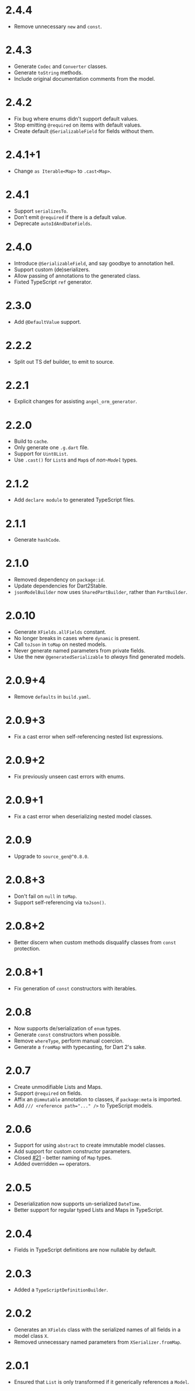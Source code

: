 # 2.4.4
* Remove unnecessary `new` and `const`.

# 2.4.3
* Generate `Codec` and `Converter` classes.
* Generate `toString` methods.
* Include original documentation comments from the model.

# 2.4.2
* Fix bug where enums didn't support default values.
* Stop emitting `@required` on items with default values.
* Create default `@SerializableField` for fields without them.

# 2.4.1+1
* Change `as Iterable<Map>` to `.cast<Map>`.

# 2.4.1
* Support `serializesTo`.
* Don't emit `@required` if there is a default value.
* Deprecate `autoIdAndDateFields`.

# 2.4.0
* Introduce `@SerializableField`, and say goodbye to annotation hell.
* Support custom (de)serializers.
* Allow passing of annotations to the generated class.
* Fixted TypeScript `ref` generator.

# 2.3.0
* Add `@DefaultValue` support.

# 2.2.2
* Split out TS def builder, to emit to source.

# 2.2.1
* Explicit changes for assisting `angel_orm_generator`.

# 2.2.0
* Build to `cache`.
* Only generate one `.g.dart` file.
* Support for `Uint8List`.
* Use `.cast()` for `List`s and `Map`s of *non-`Model`* types.

# 2.1.2
* Add `declare module` to generated TypeScript files.

# 2.1.1
* Generate `hashCode`.

# 2.1.0
* Removed dependency on `package:id`.
* Update dependencies for Dart2Stable.
* `jsonModelBuilder` now uses `SharedPartBuilder`, rather than
`PartBuilder`.

# 2.0.10
* Generate `XFields.allFields` constant.
* No longer breaks in cases where `dynamic` is present.
* Call `toJson` in `toMap` on nested models.
* Never generate named parameters from private fields.
* Use the new `@generatedSerializable` to *always* find generated
models.

# 2.0.9+4
* Remove `defaults` in `build.yaml`.

# 2.0.9+3
* Fix a cast error when self-referencing nested list expressions.

# 2.0.9+2
* Fix previously unseen cast errors with enums.

# 2.0.9+1
* Fix a cast error when deserializing nested model classes.

# 2.0.9
* Upgrade to `source_gen@^0.8.0`.

# 2.0.8+3
* Don't fail on `null` in `toMap`.
* Support self-referencing via `toJson()`.

# 2.0.8+2
* Better discern when custom methods disqualify classes
from `const` protection.
 
# 2.0.8+1
* Fix generation of `const` constructors with iterables.

# 2.0.8
* Now supports de/serialization of `enum` types.
* Generate `const` constructors when possible.
* Remove `whereType`, perform manual coercion.
* Generate a `fromMap` with typecasting, for Dart 2's sake.

# 2.0.7
* Create unmodifiable Lists and Maps.
* Support `@required` on fields.
* Affix an `@immutable` annotation to classes, if
`package:meta` is imported.
* Add `/// <reference path="..." />` to TypeScript models.

# 2.0.6
* Support for using `abstract` to create immutable model classes.
* Add support for custom constructor parameters.
* Closed [#21](https://github.com/angel-dart/serialize/issues/21) - better naming
of `Map` types.
* Added overridden `==` operators.

# 2.0.5
* Deserialization now supports un-serialized `DateTime`.
* Better support for regular typed Lists and Maps in TypeScript.

# 2.0.4
* Fields in TypeScript definitions are now nullable by default.

# 2.0.3
* Added a `TypeScriptDefinitionBuilder`.

# 2.0.2
* Generates an `XFields` class with the serialized names of
all fields in a model class `X`.
* Removed unnecessary named parameters from `XSerializer.fromMap`.

# 2.0.1
* Ensured that `List` is only transformed if
it generically references a `Model`.